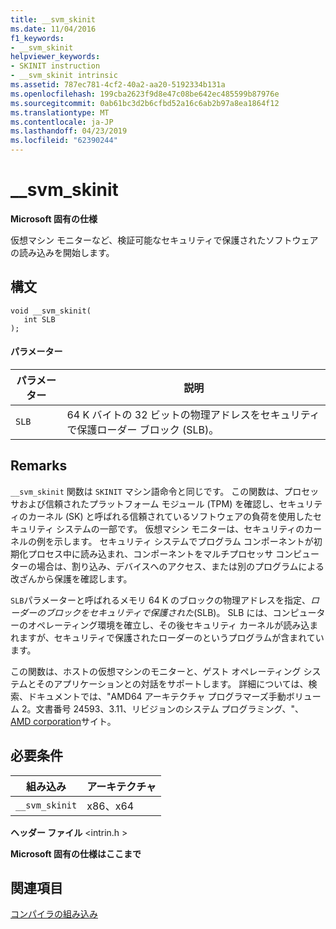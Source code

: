 ```yaml
---
title: __svm_skinit
ms.date: 11/04/2016
f1_keywords:
- __svm_skinit
helpviewer_keywords:
- SKINIT instruction
- __svm_skinit intrinsic
ms.assetid: 787ec781-4cf2-40a2-aa20-5192334b131a
ms.openlocfilehash: 199cba2623f9d8e47c08be642ec485599b87976e
ms.sourcegitcommit: 0ab61bc3d2b6cfbd52a16c6ab2b97a8ea1864f12
ms.translationtype: MT
ms.contentlocale: ja-JP
ms.lasthandoff: 04/23/2019
ms.locfileid: "62390244"
---
```

# <a name="svmskinit"></a>__svm_skinit

**Microsoft 固有の仕様**

仮想マシン モニターなど、検証可能なセキュリティで保護されたソフトウェアの読み込みを開始します。

## <a name="syntax"></a>構文

```
void __svm_skinit(
   int SLB
);
```

#### <a name="parameters"></a>パラメーター

|パラメーター|説明|
|---------------|-----------------|
|`SLB`|64 K バイトの 32 ビットの物理アドレスをセキュリティで保護ローダー ブロック (SLB)。|

## <a name="remarks"></a>Remarks

`__svm_skinit` 関数は `SKINIT` マシン語命令と同じです。 この関数は、プロセッサおよび信頼されたプラットフォーム モジュール (TPM) を確認し、セキュリティのカーネル (SK) と呼ばれる信頼されているソフトウェアの負荷を使用したセキュリティ システムの一部です。 仮想マシン モニターは、セキュリティのカーネルの例を示します。 セキュリティ システムでプログラム コンポーネントが初期化プロセス中に読み込まれ、コンポーネントをマルチプロセッサ コンピューターの場合は、割り込み、デバイスへのアクセス、または別のプログラムによる改ざんから保護を確認します。

`SLB`パラメーターと呼ばれるメモリ 64 K のブロックの物理アドレスを指定、*ローダーのブロックをセキュリティで保護された*(SLB)。 SLB には、コンピューターのオペレーティング環境を確立し、その後セキュリティ カーネルが読み込まれますが、セキュリティで保護されたローダーのというプログラムが含まれています。

この関数は、ホストの仮想マシンのモニターと、ゲスト オペレーティング システムとそのアプリケーションとの対話をサポートします。 詳細については、検索、ドキュメントでは、"AMD64 アーキテクチャ プログラマーズ手動ボリューム 2。文書番号 24593、3.11、リビジョンのシステム プログラミング、"、 [AMD corporation](https://developer.amd.com/resources/developer-guides-manuals/)サイト。

## <a name="requirements"></a>必要条件

|組み込み|アーキテクチャ|
|---------------|------------------|
|`__svm_skinit`|x86、x64|

**ヘッダー ファイル** \<intrin.h >

**Microsoft 固有の仕様はここまで**

## <a name="see-also"></a>関連項目

[コンパイラの組み込み](../intrinsics/compiler-intrinsics.md)